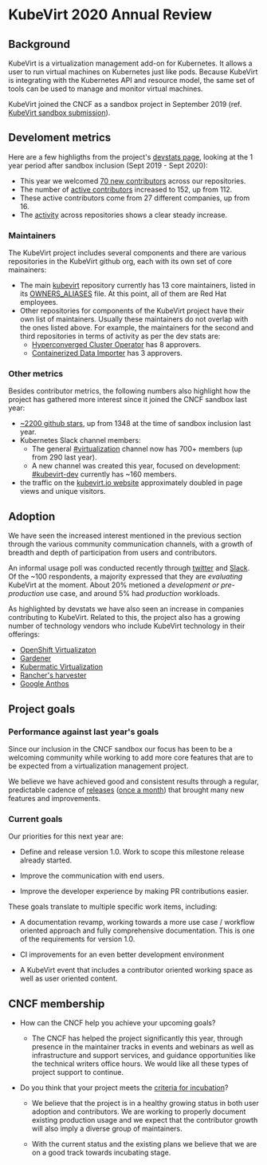# KubeVirt 2020 Annual Review

## Background

KubeVirt is a virtualization management add-on for Kubernetes. It allows a user
to run virtual machines on Kubernetes just like pods. Because KubeVirt is
integrating with the Kubernetes API and resource model, the same set of tools
can be used to manage and monitor virtual machines.

KubeVirt joined the CNCF as a sandbox project in September 2019 (ref.
[KubeVirt sandbox submission](https://github.com/cncf/toc/blob/master/proposals/sandbox/kubevirt.adoc)).

## Develoment metrics

Here are a few highligths from the project's [devstats
page](https://kubevirt.devstats.cncf.io/), looking at the 1 year period after
sandbox inclusion (Sept 2019 - Sept 2020):

 - This year we welcomed [70 new contributors](https://kubevirt.devstats.cncf.io/d/52/new-contributors-table?orgId=1&from=1567288800000&to=1598997599000) across our repositories.
 - The number of [active contributors](https://kubevirt.devstats.cncf.io/d/7/companies-contributing-in-repository-groups?orgId=1&from=1567288800000&to=1598997599000&var-period=m&var-repogroup_name=All)
   increased to 152, up from 112.
 - These active contributors come from 27 different companies, up from 16.
 - The
   [activity](https://kubevirt.devstats.cncf.io/d/1/activity-repository-groups?orgId=1&from=1567288800000&to=1598997599000&var-period=d7&var-repogroups=All)
   across repositories shows a clear steady increase.
 
### Maintainers

The KubeVirt project includes several components and there are various
repositories in the KubeVirt github org, each with its own set of core
mainainers:

 - The main [kubevirt](https://github.com/kubevirt/kubevirt) repository
   currently has 13 core maintainers, listed in its
   [OWNERS_ALIASES](https://github.com/kubevirt/kubevirt/blob/master/OWNERS_ALIASES)
   file. At this point, all of them are Red Hat employees.
 - Other repositories for components of the KubeVirt project have their own list
   of maintainers. Usually these maintainers do not overlap with the ones listed
   above. For example, the maintainers for the second and third repositories in
   terms of activity as per the dev stats are:
   - [Hyperconverged Cluster Operator](https://github.com/kubevirt/hyperconverged-cluster-operator/blob/master/OWNERS_ALIASES) has 8 approvers.
   - [Containerized Data Importer](https://github.com/kubevirt/containerized-data-importer/blob/master/OWNERS_ALIASES) has 3 approvers.


### Other metrics

Besides contributor metrics, the following numbers also highlight how the
project has gathered more interest since it joined the CNCF sandbox last year:

 - [~2200 github stars](https://github.com/kubevirt/kubevirt/stargazers), up from 1348 at the time of sandbox inclusion last year.
 - Kubernetes Slack channel members:
   - The general [#virtualization](https://kubernetes.slack.com/archives/C8ED7RKFE) channel now has 700+ members (up from 290 last year).
   - A new channel was created this year, focused on development:
     [#kubevirt-dev](https://kubernetes.slack.com/archives/C0163DT0R8X)
     currently has ~160 members.
 - the traffic on the [kubevirt.io website](https://kubevirt.io) approximately
   doubled in page views and unique visitors.

## Adoption

We have seen the increased interest mentioned in the previous section through
the various community communication channels, with a growth of breadth and depth
of participation from users and contributors.

An informal usage poll was conducted recently through
[twitter](https://twitter.com/kubevirt/status/1319251272772603904) and
[Slack](https://kubernetes.slack.com/archives/C8ED7RKFE/p1603368795347300). Of
the ~100 respondents, a majority expressed that they are _evaluating_ KubeVirt
at the moment. About 20% metioned a _development or pre-production_ use case,
and around 5% had _production_ workloads.

As highlighted by devstats we have also seen an increase in companies
contributing to KubeVirt. Related to this, the project also has a growing number
of technology vendors who include KubeVirt technology in their offerings:

  - [OpenShift Virtualizaton](https://www.openshift.com/learn/topics/virtualization/)
  - [Gardener](https://gardener.cloud/blog/2020-10/00/)
  - [Kubermatic Virtualization](https://www.kubermatic.com/products/kubevirt/)
  - [Rancher's harvester](https://github.com/rancher/harvester/blob/766abd06561b059c1af623aacc4e505db471ceee/deploy/charts/harvester/README.md)
  - [Google Anthos](https://youtu.be/RE0A3kHT3LA?t=126)

## Project goals

### Performance against last year's goals

Since our inclusion in the CNCF sandbox our focus has been to be a welcoming
community while working to add more core features that are to be expected from a
virtualization management project.

We believe we have achieved good and consistent results through a regular,
predictable cadence of [releases](https://github.com/kubevirt/kubevirt/releases)
([once a month](https://kubevirt.io/blogs/releases.html)) that brought many new
features and improvements.

### Current goals

Our priorities for this next year are:

 - Define and release version 1.0. Work to scope this milestone release already
   started.

 - Improve the communication with end users.

 - Improve the developer experience by making PR contributions easier.

These goals translate to multiple specific work items, including:

 - A documentation revamp, working towards a more use case / workflow oriented
   approach and fully comprehensive documentation. This is one of the
   requirements for version 1.0.

 - CI improvements for an even better development environment

 - A KubeVirt event that includes a contributor oriented working space as
   well as user oriented content.

## CNCF membership

 - How can the CNCF help you achieve your upcoming goals?
 
   - The CNCF has helped the project significantly this year, through presence
     in the maintainer tracks in events and webinars as well as infrastructure
     and support services, and guidance opportunities like the technical writers
     office hours. We would like all these types of project support to continue.

 - Do you think that your project meets the [criteria for
   incubation](https://github.com/cncf/toc/blob/master/process/graduation_criteria.md#incubating-stage)?
 
   - We believe that the project is in a healthy growing status in both user
     adoption and contributors. We are working to properly document existing
     production usage and we expect that the contributor growth will also imply
     a diverse group of maintainers.

   - With the current status and the existing plans we believe that we are on a
     good track towards incubating stage.

